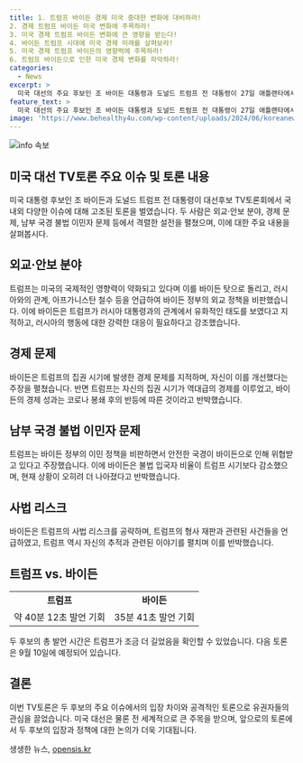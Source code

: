 ```yaml
---
title: 1. 트럼프 바이든 경제 미국 중대한 변화에 대비하라!
2. 경제 트럼프 바이든 미국 변화에 주목하라!
3. 미국 경제 트럼프 바이든 변화에 큰 영향을 받는다!
4. 바이든 트럼프 시대에 미국 경제 미래를 살펴보라!
5. 미국 경제 트럼프 바이든의 영향력에 주목하라!
6. 트럼프 바이든으로 인한 미국 경제 변화를 파악하라!
categories:
  - News
excerpt: >
  미국 대선의 주요 후보인 조 바이든 대통령과 도널드 트럼프 전 대통령이 27일 애틀랜타에서 열린 TV 토론회에서 외교, 안보, 경제 및 이민 문제를 논의했다. 트럼프는 미국의 강세가 약해졌다며 바이든을 비판하고, 바이든은 푸틴과의 관계 등을 비난했다. 또한, 두 사람은 경제, 이민 문제, 사법 리스크 등에서도 치열한 토론을 벌였다. 미래 토론은 9월 10일에 예정돼 있다.
feature_text: >
  미국 대선의 주요 후보인 조 바이든 대통령과 도널드 트럼프 전 대통령이 27일 애틀랜타에서 열린 TV 토론회에서 외교, 안보, 경제 및 이민 문제를 논의했다. 트럼프는 미국의 강세가 약해졌다며 바이든을 비판하고, 바이든은 푸틴과의 관계 등을 비난했다. 또한, 두 사람은 경제, 이민 문제, 사법 리스크 등에서도 치열한 토론을 벌였다. 미래 토론은 9월 10일에 예정돼 있다.
image: 'https://www.behealthy4u.com/wp-content/uploads/2024/06/koreanews.jpg'
---
```


<p><img src="https://www.behealthy4u.com/wp-content/uploads/2024/06/koreanews.jpg" alt="info 속보" /></p>

<h2 data-ke-size="size26">미국 대선 TV토론 주요 이슈 및 토론 내용</h2>

<p data-ke-size="size16">미국 대통령 후보인 조 바이든과 도널드 트럼프 전 대통령이 대선후보 TV토론회에서 국내외 다양한 이슈에 대해 고조된 토론을 벌였습니다. 두 사람은 외교·안보 분야, 경제 문제, 남부 국경 불법 이민자 문제 등에서 격렬한 설전을 펼쳤으며, 이에 대한 주요 내용을 살펴봅시다.</p>

<h2 data-ke-size="size24">외교·안보 분야</h2>

<p data-ke-size="size16">트럼프는 미국의 국제적인 영향력이 약화되고 있다며 이를 바이든 탓으로 돌리고, 러시아와의 관계, 아프가니스탄 철수 등을 언급하여 바이든 정부의 외교 정책을 비판했습니다. 이에 바이든은 트럼프가 러시아 대통령과의 관계에서 유화적인 태도를 보였다고 지적하고, 러시아의 행동에 대한 강력한 대응이 필요하다고 강조했습니다.</p>

<h2 data-ke-size="size24">경제 문제</h2>

<p data-ke-size="size16">바이든은 트럼프의 집권 시기에 발생한 경제 문제를 지적하며, 자신이 이를 개선했다는 주장을 펼쳤습니다. 반면 트럼프는 자신의 집권 시기가 역대급의 경제를 이루었고, 바이든의 경제 성과는 코로나 봉쇄 후의 반등에 따른 것이라고 반박했습니다.</p>

<h2 data-ke-size="size24">남부 국경 불법 이민자 문제</h2>

<p data-ke-size="size16">트럼프는 바이든 정부의 이민 정책을 비판하면서 안전한 국경이 바이든으로 인해 위협받고 있다고 주장했습니다. 이에 바이든은 불법 입국자 비율이 트럼프 시기보다 감소했으며, 현재 상황이 오히려 더 나아졌다고 반박했습니다.</p>

<h2 data-ke-size="size24">사법 리스크</h2>

<p data-ke-size="size16">바이든은 트럼프의 사법 리스크를 공략하며, 트럼프의 형사 재판과 관련된 사건들을 언급하였고, 트럼프 역시 자신의 추적과 관련된 이야기를 펼치며 이를 반박했습니다.</p>

<h2 data-ke-size="size24">트럼프 vs. 바이든</h2>

<table>
  <tbody>
    <tr>
      <td style="text-align: center; height: 17px;"><b>트럼프</b></td>
      <td style="text-align: center; height: 17px;"><b>바이든</b></td>
    </tr>
    <tr>
      <td style="text-align: center; height: 17px;">약 40분 12초 발언 기회</td>
      <td style="text-align: center; height: 17px;">35분 41초 발언 기회</td>
    </tr>
  </tbody>
</table>

<p data-ke-size="size16">두 후보의 총 발언 시간은 트럼프가 조금 더 길었음을 확인할 수 있었습니다. 다음 토론은 9월 10일에 예정되어 있습니다.</p>

<h2 data-ke-size="size24">결론</h2>

<p data-ke-size="size16">이번 TV토론은 두 후보의 주요 이슈에서의 입장 차이와 공격적인 토론으로 유권자들의 관심을 끌었습니다. 미국 대선은 물론 전 세계적으로 큰 주목을 받으며, 앞으로의 토론에서 두 후보의 입장과 정책에 대한 논의가 더욱 기대됩니다.</p>
생생한 뉴스, <a href="https://opensis.kr" rel="dofollow">opensis.kr</a>


